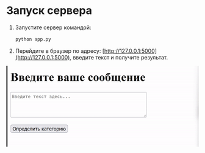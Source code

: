  

# Запуск сервера 

1. Запустите сервер  командой:

   ```bash
   python app.py
   ```

2. Перейдите в браузер по адресу: [http://127.0.0.1:5000](http://127.0.0.1:5000), введите текст и получите результат.

![Пример работы приложения](assets/res.gif)
